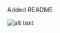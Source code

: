 Added README


![alt text](https://img.shields.io/badge/QfrencyTTS-Speech%20by%20Qfrency-brightgreen "Logo Title Text 1")
